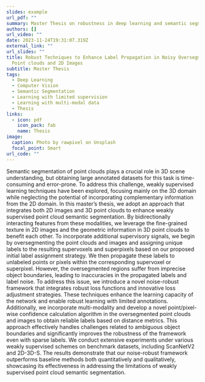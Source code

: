 ```yaml
---
slides: example
url_pdf: ""
summary: Master Thesis on robustness in deep learning and semantic segmentation.
authors: []
url_video: ""
date: 2023-11-24T19:31:07.319Z
external_link: ""
url_slides: ""
title: Robust Techniques to Enhance Label Propagation in Noisy Oversegmented
  Point clouds and 2D Images
subtitle: Master Thesis
tags:
  - Deep Learning
  - Computer Vision
  - Semantic Segmentation
  - Learning with limited supervision
  - Learning with multi-modal data
  - Thesis
links:
  - icon: pdf
    icon_pack: fab
    name: Thesis
image:
  caption: Photo by rawpixel on Unsplash
  focal_point: Smart
url_code: ""
---
```


Semantic segmentation of point clouds plays a crucial role in 3D scene understanding, but obtaining large annotated datasets for this task is time-consuming and error-prone. To address this challenge, weakly supervised learning techniques have been explored, focusing mainly on the 3D domain while neglecting the potential of incorporating complementary information from the 2D domain. In this master’s thesis, we adopt an approach that integrates both 2D images and 3D point clouds to enhance weakly supervised point cloud semantic segmentation. By bidirectionally interacting features from these modalities, we leverage the fine-grained texture in 2D images and the geometric information in 3D point clouds to benefit each other. To incorporate additional supervisory signals, we begin by oversegmenting the point clouds and images and assigning unique labels to the resulting supervoxels and superpixels based on our
proposed initial label assignment strategy. We then propagate these labels to unlabeled points or pixels within the corresponding supervoxel or superpixel. However, the oversegmented regions suffer from imprecise object boundaries, leading to inaccuracies in the propagated labels and label noise. To address this issue, we introduce a novel noise-robust framework that integrates robust loss functions and innovative loss adjustment strategies. These techniques enhance the learning capacity of the network and enable robust learning with limited annotations. Additionally, we incorporate multi-modality and develop a novel point/pixel-wise confidence calculation
algorithm in the oversegmented point clouds and images to obtain reliable labels based on distance metrics. This approach effectively handles challenges related to ambiguous object boundaries and significantly improves the robustness of the framework even with sparse labels. We conduct extensive experiments under various weakly supervised schemes on benchmark datasets, including ScanNetV2 and 2D-3D-S. The results demonstrate that our noise-robust framework outperforms baseline methods both quantitatively and qualitatively, showcasing its effectiveness in addressing the limitations of weakly supervised point cloud semantic segmentation.
